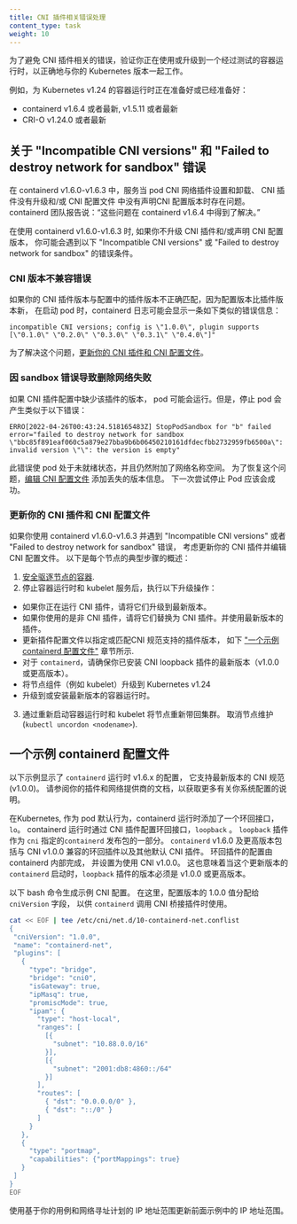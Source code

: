 ```yaml
---
title: CNI 插件相关错误处理
content_type: task
weight: 10
---
```

<!--
title: Troubleshooting CNI plugin-related errors
content_type: task
reviewers:
- mikebrow
- divya-mohan0209
weight: 10
-->
<!-- overview -->
<!--
To avoid CNI plugin-related errors, verify that you are using or upgrading to a
container runtime that has been tested to work correctly with your version of
Kubernetes.

For example, the following container runtimes are being prepared, or have already been prepared, for Kubernetes v1.24:

* containerd v1.6.4 and later, v1.5.11 and later
* The CRI-O v1.24.0 and later
-->
为了避免 CNI 插件相关的错误，验证你正在使用或升级到一个经过测试的容器运行时，以正确地与你的 Kubernetes 版本一起工作。

例如，为 Kubernetes v1.24 的容器运行时正在准备好或已经准备好：

* containerd v1.6.4 或者最新, v1.5.11 或者最新
* CRI-O v1.24.0 或者最新
<!--
## About the "Incompatible CNI versions" and "Failed to destroy network for sandbox" errors

Service issues exist for pod CNI network setup and tear down in containerd
v1.6.0-v1.6.3 when the CNI plugins have not been upgraded and/or the CNI config
version is not declared in the CNI config files. The containerd team reports, "these issues are resolved in containerd v1.6.4."

With containerd v1.6.0-v1.6.3, if you do not upgrade the CNI plugins and/or
declare the CNI config version, you might encounter the following "Incompatible
CNI versions" or "Failed to destroy network for sandbox" error conditions.
-->
## 关于 "Incompatible CNI versions" 和 "Failed to destroy network for sandbox" 错误

在 containerd v1.6.0-v1.6.3 中，服务当 pod CNI 网络插件设置和卸载、 CNI 插件没有升级和/或 CNI 配置文件
中没有声明CNI 配置版本时存在问题。containerd 团队报告说：“这些问题在 containerd v1.6.4 中得到了解决。”

在使用 containerd v1.6.0-v1.6.3 时, 如果你不升级 CNI 插件和/或声明 CNI 配置版本，
你可能会遇到以下 "Incompatible CNI versions" 或 "Failed to destroy network for sandbox" 的错误条件。
<!--
### Incompatible CNI versions error

If the version of your CNI plugin does not correctly match the plugin version in
the config because the config version is later than the plugin version, the
containerd log will likely show an error message on startup of a pod similar
to:

```
incompatible CNI versions; config is \"1.0.0\", plugin supports [\"0.1.0\" \"0.2.0\" \"0.3.0\" \"0.3.1\" \"0.4.0\"]"
```
-->
### CNI 版本不兼容错误

如果你的 CNI 插件版本与配置中的插件版本不正确匹配，因为配置版本比插件版本新，
在启动 pod 时，containerd 日志可能会显示一条如下类似的错误信息：

```
incompatible CNI versions; config is \"1.0.0\", plugin supports [\"0.1.0\" \"0.2.0\" \"0.3.0\" \"0.3.1\" \"0.4.0\"]"
```
<!--
To fix this issue, [update your CNI plugins and CNI config files](#updating-your-cni-plugins-and-cni-config-files).

### Failed to destroy network for sandbox error

If the version of the plugin is missing in the CNI plugin config, the pod may
run. However, stopping the pod generates an error similar to:

```
ERRO[2022-04-26T00:43:24.518165483Z] StopPodSandbox for "b" failed
error="failed to destroy network for sandbox \"bbc85f891eaf060c5a879e27bba9b6b06450210161dfdecfbb2732959fb6500a\": invalid version \"\": the version is empty"
```
-->
为了解决这个问题，[更新你的 CNI 插件和 CNI 配置文件](#updating-your-cni-plugins-and-cni-config-files)。

### 因 sandbox 错误导致删除网络失败

如果 CNI 插件配置中缺少该插件的版本，
pod 可能会运行。但是，停止 pod 会产生类似于以下错误：

```
ERRO[2022-04-26T00:43:24.518165483Z] StopPodSandbox for "b" failed
error="failed to destroy network for sandbox \"bbc85f891eaf060c5a879e27bba9b6b06450210161dfdecfbb2732959fb6500a\": invalid version \"\": the version is empty"
```
<!--
This error leaves the pod in the not-ready state with a network namespace still
attached. To recover from this problem, [edit the CNI config file](#updating-your-cni-plugins-and-cni-config-files) to add
the missing version information. The next attempt to stop the pod should
be successful.
-->
此错误使 pod 处于未就绪状态，并且仍然附加了网络名称空间。
为了恢复这个问题，[编辑 CNI 配置文件](#updating-your-cni-plugins-and-cni-config-files) 添加丢失的版本信息。
下一次尝试停止 Pod 应该会成功。
<!--
### Updating your CNI plugins and CNI config files

If you're using containerd v1.6.0-v1.6.3 and encountered "Incompatible CNI
versions" or "Failed to destroy network for sandbox" errors, consider updating
your CNI plugins and editing the CNI config files.

Here's an overview of the typical steps for each node:
-->
### 更新你的 CNI 插件和 CNI 配置文件

如果你使用 containerd v1.6.0-v1.6.3 并遇到 "Incompatible CNI
versions" 或者 "Failed to destroy network for sandbox" 错误，
考虑更新你的 CNI 插件并编辑 CNI 配置文件。
以下是每个节点的典型步骤的概述：
<!--
1. [Safely drain and cordon the
node](/docs/tasks/administer-cluster/safely-drain-node/).
2. After stopping your container runtime and kubelet services, perform the
following upgrade operations:
-->
1. [安全驱逐节点的容器](zh/docs/tasks/administer-cluster/safely-drain-node/).
2. 停止容器运行时和 kubelet 服务后，执行以下升级操作：
<!--
  - If you're running CNI plugins, upgrade them to the latest version.
  - If you're using non-CNI plugins, replace them with CNI plugins. Use the
  latest version of the plugins.
  - Update the plugin configuration file to specify or match a version of the
  CNI specification that the plugin supports, as shown in the following ["An
  example containerd configuration
  file"](#an-example-containerd-configuration-file) section.
  - For `containerd`, ensure that you have installed the latest version (v1.0.0
  or later) of the CNI loopback plugin.
  - Upgrade node components (for example, the kubelet) to Kubernetes v1.24
  - Upgrade to or install the most current version of the container runtime.
-->
  - 如果你正在运行 CNI 插件，请将它们升级到最新版本。
  - 如果你使用的是非 CNI 插件，请将它们替换为 CNI 插件。并使用最新版本的插件。
  - 更新插件配置文件以指定或匹配CNI 规范支持的插件版本， 如下 ["一个示例 containerd 配置文件"](#an-example-containerd-configuration-file) 章节所示.
  - 对于 `containerd`，请确保你已安装 CNI loopback 插件的最新版本（v1.0.0 或更高版本）。
  - 将节点组件（例如 kubelet）升级到 Kubernetes v1.24
  - 升级到或安装最新版本的容器运行时。
<!--
3. Bring the node back into your cluster by restarting your container runtime
and kubelet. Uncordon the node (`kubectl uncordon <nodename>`).
-->
3. 通过重新启动容器运行时和 kubelet 将节点重新带回集群。 取消节点维护 (`kubectl uncordon <nodename>`).
<!--
## An example containerd configuration file

The following example shows a configuration for `containerd` runtime v1.6.x,
which supports a recent version of the CNI specification (v1.0.0).

Please see the documentation from your plugin and networking provider for
further instructions on configuring your system.
-->
## 一个示例 containerd 配置文件

以下示例显示了 `containerd` 运行时 v1.6.x 的配置，
它支持最新版本的 CNI 规范 (v1.0.0)。
请参阅你的插件和网络提供商的文档，以获取更多有关你系统配置的说明。
<!--
On Kubernetes, containerd runtime adds a loopback interface, `lo`, to pods as a
default behavior. The containerd runtime configures the loopback interface via a
CNI plugin, `loopback`. The `loopback` plugin is distributed as part of the
`containerd` release packages that have the `cni` designation. `containerd`
v1.6.0 and later includes a CNI v1.0.0-compatible loopback plugin as well as
other default CNI plugins. The configuration for the loopback plugin is done
internally by containerd, and is set to use CNI v1.0.0. This also means that the
version of the `loopback` plugin must be v1.0.0 or later when this newer version
`containerd` is started.
-->
在Kubernetes, 作为 pod 默认行为，containerd 运行时添加了一个环回接口， `lo`。
containerd 运行时通过 CNI 插件配置环回接口，`loopback` 。 
`loopback` 插件作为 `cni` 指定的`containerd` 发布包的一部分。
`containerd` v1.6.0 及更高版本包括与 CNI v1.0.0 兼容的环回插件以及其他默认 CNI 插件。
环回插件的配置由 containerd 内部完成， 并设置为使用 CNI v1.0.0。
这也意味着当这个更新版本的 `containerd` 启动时，`loopback` 插件的版本必须是 v1.0.0 或更高版本。
<!--
The following bash command generates an example CNI config. Here, the 1.0.0
value for the config version is assigned to the `cniVersion` field for use when
`containerd` invokes the CNI bridge plugin.
-->
以下 bash 命令生成示例 CNI 配置。 在这里，配置版本的 1.0.0 值分配给 `cniVersion` 字段，
以供 `containerd` 调用 CNI 桥接插件时使用。
```bash
cat << EOF | tee /etc/cni/net.d/10-containerd-net.conflist
{
 "cniVersion": "1.0.0",
 "name": "containerd-net",
 "plugins": [
   {
     "type": "bridge",
     "bridge": "cni0",
     "isGateway": true,
     "ipMasq": true,
     "promiscMode": true,
     "ipam": {
       "type": "host-local",
       "ranges": [
         [{
           "subnet": "10.88.0.0/16"
         }],
         [{
           "subnet": "2001:db8:4860::/64"
         }]
       ],
       "routes": [
         { "dst": "0.0.0.0/0" },
         { "dst": "::/0" }
       ]
     }
   },
   {
     "type": "portmap",
     "capabilities": {"portMappings": true}
   }
 ]
}
EOF
```
<!--
Update the IP address ranges in the preceding example with ones that are based
on your use case and network addressing plan.
-->
使用基于你的用例和网络寻址计划的 IP 地址范围更新前面示例中的 IP 地址范围。
